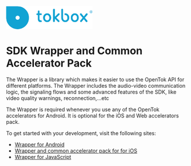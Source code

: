 ![logo](./tokbox-logo.png)

# SDK Wrapper and Common Accelerator Pack<br/>

The Wrapper is a library which makes it easier to use the OpenTok API for different platforms. 
The Wrapper includes the audio-video communication logic, the signaling flows and some advanced features of the SDK, like video quality warnings, reconnection,...etc

The Wrapper is required whenever you use any of the OpenTok accelerators for Android. It is optional for the iOS and Web accelerators pack. 

To get started with your development, visit the following sites:

- [Wrapper for Android](./android/README.md)
- [Wrapper and common accelerator pack for for iOS](./iOS/README.md)
- [Wrapper for JavaScript](./js/README.md)
